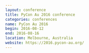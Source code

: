```yaml
---
layout: conference
title: PyCon Au 2016 conference
categories: conferences
name: PyCon Au 2016
begin: 2016-08-12
end: 2016-08-16
location: Melbourne, Australia
website: https://2016.pycon-au.org/
---
```

